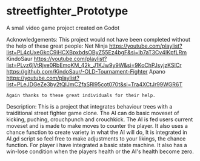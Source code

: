 # streetfighter_Prototype
 A small video game project created on Godot

Acknowledgements:
	This project would not have been completed without the help of these great people:
		Net Ninja
			https://youtube.com/playlist?list=PL4cUxeGkcC9iHCXBpxbdsOByZ55Ez4bgF&si=Ib7aT3Cv4IKpfLRm
		KindoSaur
			https://youtube.com/playlist?list=PLvz6jVtRjve0RbEmoKM_42k_J1KJw9y9W&si=9KoChPJsyjzKSICr
			https://github.com/KindoSaur/-OLD-Tournament-Fighter
		Apano
			https://youtube.com/playlist?list=PLeJDGeZe3by2tQIJmCZfaSRl95cot070t&si=Tra4XCtJr99WGR6T
	
	Again thanks to these great individuals for their help.
	
Description:
	This is a project that integrates behaviour trees with a traiditional street fighter game clone.
	The AI can do basic moveset of kicking, puching, crouchpunch and crouchkick.
	The AI is fed users current moveset and is made to make moves to counter the player.
	It also uses a chance function to create variety in what the AI will do,
	It is integrated in AI.gd script so feel free to make adjustments to your likings, the chance function.
	For player i have integrated a basic state machine.
	It also has a win-lose condition when the players health or the AI's health become zero.
	
	


	
	
